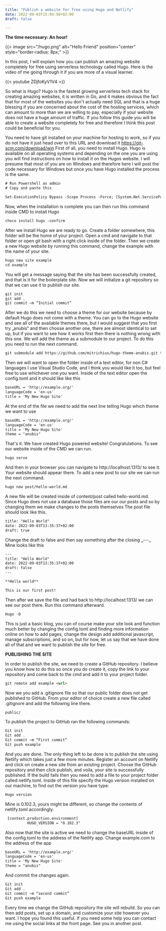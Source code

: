 ```yaml
---
title: "Publish a website for free using Hugo and Netlify"
date: 2022-09-03T15:04:58+02:00
draft: false

---
```


**The time necessary: An hour!**


{{< image src="/hugo.png" alt="Hello Friend" position="center" style="border-radius: 8px;" >}}


In this post, I will explain how you can publish an amazing website completely for free using serverless technology called Hugo. 
Here is the video of me going through it if you are more of a visual learner.

{{< youtube ZDjfoKyV1V4 >}}

So what is Hugo?
Hugo is the fastest growing serverless tech stack for creating amazing websites, it is written in Go,
and it makes obvious the fact that for most of the websites you don't actually need SQL and that is a huge blessing if you are concerned about the cost of the hosting services, which can amount to more than we are willing to pay, especially if your website does not have a huge amount of traffic. If you follow this guide you will be able to create a website completely for free and therefore I think this post could be beneficial for you. 

You need to have git installed on your machine for hosting to work, so if you do not have it just head over to this URL and download it
https://git-scm.com/download/win
First of all, you need to install Hugo. Hugo is available on all operating systems and depending on the one you are using you will find instructions on how to install it on the Hugos website.
I will presume that most of you are on Windows and therefore here I will post the code necessary for Windows but once you have Hugo installed the process is the same.

``` html
# Run Powershell as admin
# Copy and paste this

Set-ExecutionPolicy Bypass -Scope Process -Force; [System.Net.ServicePointManager]::SecurityProtocol = [System.Net.ServicePointManager]::SecurityProtocol -bor 3072; iex ((New-Object System.Net.WebClient).DownloadString('https://chocolatey.org/install.ps1'))

```

Now, when the installation is complete you can then run this command inside CMD to install Hugo

``` html
choco install hugo -confirm
```
After we install Hugo we are ready to go.
Create a folder somewhere, this folder will be the home of your project. Open a cmd and navigate to that folder or open git bash with a right click inside of the folder.
Then we create a new Hugo website by running this command, change the example with the name of your site.

``` html
hugo new site example
cd example
```
You will get a message saying that the site has been successfully created, and that is it for the boilerplate site. Now we will initialize a git repository so that we can use it to publish our site.

``` html
git init
git add .
git commit –m “Initial commit”
```

After we do this we need to choose a theme for our website because by default Hugo does not come with a theme. You can go to the Hugo website and see all of the available themes there, but I would suggest that you first try „anubis“ and then choose another one, there are almost identical to set up, but if you want to see how it works first then there is nothing wrong with this one.
We will add the theme as a submodule to our project. To do this you need to run the next command.

``` html
git submodule add https://github.com/mitrichius/hugo-theme-anubis.git themes/anubis
```

Then we will want to open the folder inside of a text editor, for non C# languages I use Visual Studio Code, and I think you would like it too, but feel free to use whichever one you want.
Inside of the text editor open the config.toml and it should like like this

``` html
baseURL = 'http://example.org/'
languageCode = 'en-us'
title = 'My New Hugo Site'
```

At the end of the file we need to add the next line telling Hugo which theme we want to use

``` html
baseURL = 'http://example.org/'
languageCode = 'en-us'
title = 'My New Hugo Site'
theme = "anubis"
```

That's it. We have created Hugo powered website! Congratulations. To see our website inside of the CMD we can run.

``` html
hugo serve
```

And then in your browser you can navigate to http://localhost:1313/ to see it. Your website should appear there.
To add a new post to our site we can run the next command.

``` html
hugo new post/hello-world.md
```

A new file will be created inside of content/post called hello-world.md. Since Hugo does not use a database those files are our our posts and so by changing them we make changes to the posts themselves
The post file should look like this.

``` html
title: "Hello World"
date: 2022-09-03T13:35:37+02:00
draft: true
```

Change the draft to false and then say something after the  closing „---„
Mine looks like this
``` html
---
title: "Hello World"
date: 2022-09-03T13:35:37+02:00
draft: false
---

**Hello world**

This is our first post!
``` 

Then after we save the file and had back to http://localhost:1313/ we can see our post there.
Run this command afterward.

``` html
Hugo -D
```

This is just a basic blog, you can of course make your site look and function much better by changing the config.toml and finding more information online on how to add pages, change the design add additional javascript, manage subscriptions, and so on, but for now, let us say that we have done all of that and we want to publish the site for free.

**PUBLISHING THE SITE**

In order to publish the site, we need to create a GitHub repository. I believe you know how to do this so once you do create it, copy the link to your repository and come back to the cmd and add it to your project folder.

``` html
git remote add example <url>
```    

Now we you add a .gitignore file so that our public folder does not get published to GitHub. From your editor of choice create a new file called .gitignore and add the following line there.

``` html
public/
```

  To publish the project to GitHub  ran the following commands:

``` html
Git init
Git add .
Git commit –m “First commit”
Git push example
```

And you are done. The only thing left to be done is to publish the site using Netlify which takes just a few more minutes.
Register an account on Netlify and click on create a new site from an existing project. Choose the GitHub repository and then click publish, and voila, your site is successfully published. If the build fails then you need to add a file to your project folder called netlify.toml. Inside of this file  specify the Hugo version installed on our machine, to find out the version you have type: 

``` html
Hugo version
```

Mine is 0.102.3, yours might be different, so change the contents of netlify.toml accordingly.

``` html
 [context.production.environment]
          HUGO_VERSION = "0.102.3"  
```
Also now that the site is active we need to change the baseURL inside of the config.toml to the address of the Netlify app.
Change example.com to the address of the app

``` html
baseURL = 'http://example.org/'
languageCode = 'en-us'
title = 'My New Hugo Site'
theme = "anubis"
```

And commit the changes again.

``` html
Git init
Git add .
Git commit –m “second commit”
Git push example
```

Every time we change the GitHub repository the site will rebuild. So you can then add posts, set up a domain, and customize your site however you want.
I hope you found this useful. If you need some help you can contact me using the social links at the front page. See you in another post.


